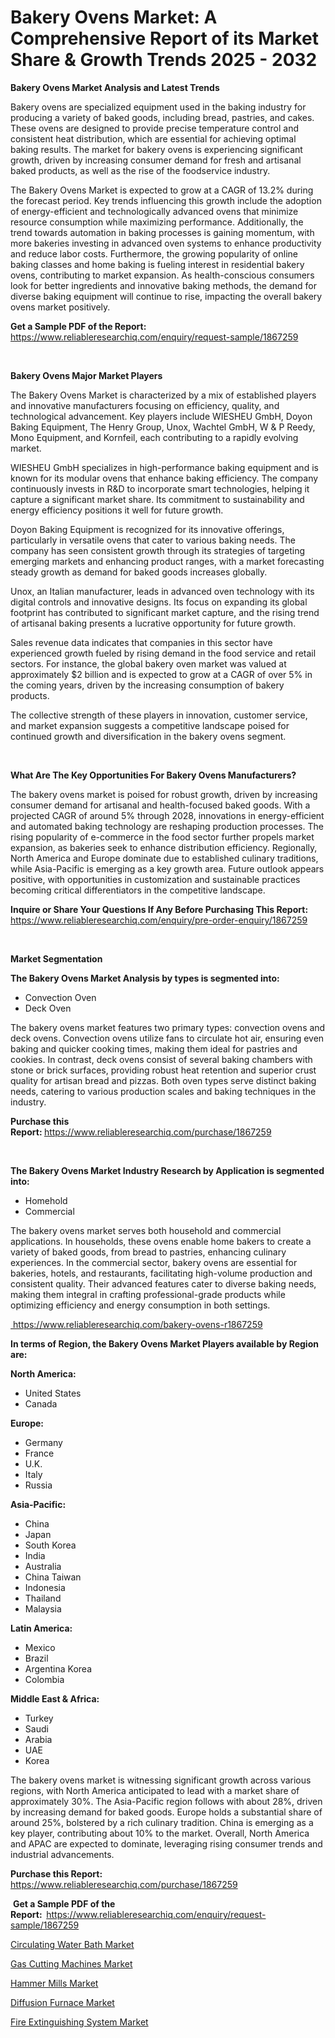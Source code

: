 <p><h1>Bakery Ovens Market: A Comprehensive Report of its Market Share & Growth Trends 2025 - 2032</h1></p><p><strong>Bakery Ovens Market Analysis and Latest Trends</strong></p>
<p><p>Bakery ovens are specialized equipment used in the baking industry for producing a variety of baked goods, including bread, pastries, and cakes. These ovens are designed to provide precise temperature control and consistent heat distribution, which are essential for achieving optimal baking results. The market for bakery ovens is experiencing significant growth, driven by increasing consumer demand for fresh and artisanal baked products, as well as the rise of the foodservice industry.</p><p>The Bakery Ovens Market is expected to grow at a CAGR of 13.2% during the forecast period. Key trends influencing this growth include the adoption of energy-efficient and technologically advanced ovens that minimize resource consumption while maximizing performance. Additionally, the trend towards automation in baking processes is gaining momentum, with more bakeries investing in advanced oven systems to enhance productivity and reduce labor costs. Furthermore, the growing popularity of online baking classes and home baking is fueling interest in residential bakery ovens, contributing to market expansion. As health-conscious consumers look for better ingredients and innovative baking methods, the demand for diverse baking equipment will continue to rise, impacting the overall bakery ovens market positively.</p></p>
<p><strong>Get a Sample PDF of the Report:&nbsp;</strong> <a href="https://www.reliableresearchiq.com/enquiry/request-sample/1867259?utm_campaign=1123&utm_medium=2&utm_source=Github&utm_content=ia&utm_term=10042025&utm_id=bakery-ovens">https://www.reliableresearchiq.com/enquiry/request-sample/1867259</a></p>
<p>&nbsp;</p>
<p><strong>Bakery Ovens Major Market Players</strong></p>
<p><p>The Bakery Ovens Market is characterized by a mix of established players and innovative manufacturers focusing on efficiency, quality, and technological advancement. Key players include WIESHEU GmbH, Doyon Baking Equipment, The Henry Group, Unox, Wachtel GmbH, W & P Reedy, Mono Equipment, and Kornfeil, each contributing to a rapidly evolving market.</p><p>WIESHEU GmbH specializes in high-performance baking equipment and is known for its modular ovens that enhance baking efficiency. The company continuously invests in R&D to incorporate smart technologies, helping it capture a significant market share. Its commitment to sustainability and energy efficiency positions it well for future growth.</p><p>Doyon Baking Equipment is recognized for its innovative offerings, particularly in versatile ovens that cater to various baking needs. The company has seen consistent growth through its strategies of targeting emerging markets and enhancing product ranges, with a market forecasting steady growth as demand for baked goods increases globally.</p><p>Unox, an Italian manufacturer, leads in advanced oven technology with its digital controls and innovative designs. Its focus on expanding its global footprint has contributed to significant market capture, and the rising trend of artisanal baking presents a lucrative opportunity for future growth.</p><p>Sales revenue data indicates that companies in this sector have experienced growth fueled by rising demand in the food service and retail sectors. For instance, the global bakery oven market was valued at approximately $2 billion and is expected to grow at a CAGR of over 5% in the coming years, driven by the increasing consumption of bakery products.</p><p>The collective strength of these players in innovation, customer service, and market expansion suggests a competitive landscape poised for continued growth and diversification in the bakery ovens segment.</p></p>
<p>&nbsp;</p>
<p><strong>What Are The Key Opportunities For Bakery Ovens Manufacturers?</strong></p>
<p><p>The bakery ovens market is poised for robust growth, driven by increasing consumer demand for artisanal and health-focused baked goods. With a projected CAGR of around 5% through 2028, innovations in energy-efficient and automated baking technology are reshaping production processes. The rising popularity of e-commerce in the food sector further propels market expansion, as bakeries seek to enhance distribution efficiency. Regionally, North America and Europe dominate due to established culinary traditions, while Asia-Pacific is emerging as a key growth area. Future outlook appears positive, with opportunities in customization and sustainable practices becoming critical differentiators in the competitive landscape.</p></p>
<p><strong>Inquire or Share Your Questions If Any Before Purchasing This Report:</strong> <a href="https://www.reliableresearchiq.com/enquiry/pre-order-enquiry/1867259?utm_campaign=1123&utm_medium=2&utm_source=Github&utm_content=ia&utm_term=10042025&utm_id=bakery-ovens">https://www.reliableresearchiq.com/enquiry/pre-order-enquiry/1867259</a></p>
<p>&nbsp;</p>
<p><strong>Market Segmentation</strong></p>
<p><strong>The Bakery Ovens Market Analysis by types is segmented into:</strong></p>
<p><ul><li>Convection Oven</li><li>Deck Oven</li></ul></p>
<p><p>The bakery ovens market features two primary types: convection ovens and deck ovens. Convection ovens utilize fans to circulate hot air, ensuring even baking and quicker cooking times, making them ideal for pastries and cookies. In contrast, deck ovens consist of several baking chambers with stone or brick surfaces, providing robust heat retention and superior crust quality for artisan bread and pizzas. Both oven types serve distinct baking needs, catering to various production scales and baking techniques in the industry.</p></p>
<p><strong>Purchase this Report:&nbsp;</strong><a href="https://www.reliableresearchiq.com/purchase/1867259?utm_campaign=1123&utm_medium=2&utm_source=Github&utm_content=ia&utm_term=10042025&utm_id=bakery-ovens">https://www.reliableresearchiq.com/purchase/1867259</a></p>
<p>&nbsp;</p>
<p><strong>The Bakery Ovens Market Industry Research by Application is segmented into:</strong></p>
<p><ul><li>Homehold</li><li>Commercial</li></ul></p>
<p><p>The bakery ovens market serves both household and commercial applications. In households, these ovens enable home bakers to create a variety of baked goods, from bread to pastries, enhancing culinary experiences. In the commercial sector, bakery ovens are essential for bakeries, hotels, and restaurants, facilitating high-volume production and consistent quality. Their advanced features cater to diverse baking needs, making them integral in crafting professional-grade products while optimizing efficiency and energy consumption in both settings.</p></p>
<p><a href="https://www.reliableresearchiq.com/bakery-ovens-r1867259?utm_campaign=1123&utm_medium=2&utm_source=Github&utm_content=ia&utm_term=10042025&utm_id=bakery-ovens">&nbsp;https://www.reliableresearchiq.com/bakery-ovens-r1867259</a></p>
<p><strong>In terms of Region, the Bakery Ovens Market Players available by Region are:</strong></p>
<p>
    <p> <strong> North America: </strong>
        <ul>
            <li>United States</li>
            <li>Canada</li>
        </ul>
        </p> 
    <p> <strong> Europe: </strong>
        <ul>
            <li>Germany</li>
            <li>France</li>
            <li>U.K.</li>
            <li>Italy</li>
            <li>Russia</li>
        </ul>
        </p> 
    <p> <strong> Asia-Pacific: </strong>
        <ul>
            <li>China</li>
            <li>Japan</li>
            <li>South Korea</li>
            <li>India</li>
            <li>Australia</li>
            <li>China Taiwan</li>
            <li>Indonesia</li>
            <li>Thailand</li>
            <li>Malaysia</li>
        </ul>
        </p> 
    <p> <strong> Latin America: </strong>
        <ul>
            <li>Mexico</li>
            <li>Brazil</li>
            <li>Argentina Korea</li>
            <li>Colombia</li>
        </ul>
        </p> 
    <p> <strong> Middle East & Africa: </strong>
        <ul>
            <li>Turkey</li>
            <li>Saudi</li>
            <li>Arabia</li>
            <li>UAE</li>
            <li>Korea</li>
        </ul>
    </p>
    </p>
<p><p>The bakery ovens market is witnessing significant growth across various regions, with North America anticipated to lead with a market share of approximately 30%. The Asia-Pacific region follows with about 28%, driven by increasing demand for baked goods. Europe holds a substantial share of around 25%, bolstered by a rich culinary tradition. China is emerging as a key player, contributing about 10% to the market. Overall, North America and APAC are expected to dominate, leveraging rising consumer trends and industrial advancements.</p></p>
<p><strong>Purchase this Report: </strong><a href="https://www.reliableresearchiq.com/purchase/1867259?utm_campaign=1123&utm_medium=2&utm_source=Github&utm_content=ia&utm_term=10042025&utm_id=bakery-ovens">https://www.reliableresearchiq.com/purchase/1867259</a></p>
<p>&nbsp;<strong>Get a Sample PDF of the Report:&nbsp;&nbsp;</strong><a href="https://www.reliableresearchiq.com/enquiry/request-sample/1867259?utm_campaign=1123&utm_medium=2&utm_source=Github&utm_content=ia&utm_term=10042025&utm_id=bakery-ovens">https://www.reliableresearchiq.com/enquiry/request-sample/1867259</a></p>
<p><strong></strong></p>
<p><p><a href="https://github.com/kielbledeni0/Market-Research-Report-List-1/blob/main/circulating-water-bath-market.md?utm_campaign=1123&utm_medium=2&utm_source=Github&utm_content=ia&utm_term=10042025&utm_id=bakery-ovens">Circulating Water Bath Market</a></p><p><a href="https://github.com/janustabarf2/Market-Research-Report-List-1/blob/main/gas-cutting-machines-market.md?utm_campaign=1123&utm_medium=2&utm_source=Github&utm_content=ia&utm_term=10042025&utm_id=bakery-ovens">Gas Cutting Machines Market</a></p><p><a href="https://github.com/goliareanoyh/Market-Research-Report-List-1/blob/main/hammer-mills-market.md?utm_campaign=1123&utm_medium=2&utm_source=Github&utm_content=ia&utm_term=10042025&utm_id=bakery-ovens">Hammer Mills Market</a></p><p><a href="https://github.com/calizlewin2f/Market-Research-Report-List-1/blob/main/diffusion-furnace-market.md?utm_campaign=1123&utm_medium=2&utm_source=Github&utm_content=ia&utm_term=10042025&utm_id=bakery-ovens">Diffusion Furnace Market</a></p><p><a href="https://github.com/grevecodeeol/Market-Research-Report-List-1/blob/main/fire-extinguishing-system-market.md?utm_campaign=1123&utm_medium=2&utm_source=Github&utm_content=ia&utm_term=10042025&utm_id=bakery-ovens">Fire Extinguishing System Market</a></p></p>